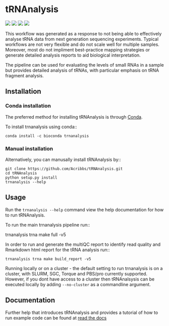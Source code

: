 # tRNAnalysis

<p align="left">
	<a href="https://readthedocs.org/projects/trnanalysis/badge/?version=latest", alt="Documentation">
		<img src="https://readthedocs.org/projects/trnanalysis/badge/?version=latest" /></a>
	<a href="https://travis-ci.com/Acribbs/tRNAnalysis", alt="Travis">
		<img src="https://img.shields.io/travis/Acribbs/tRNAnalysis.svg" /></a>
	<a href="https://twitter.com/CribbsP?lang=en", alt="Twitter followers">
		<img src="https://img.shields.io/twitter/url/http/shields.io.svg?style=social&logo=twitter" /></a>
	<a href="https://twitter.com/CribbsP?lang=en", alt="Twitter followers">
		<img src="https://img.shields.io/twitter/url/http/shields.io.svg?style=social&logo=twitter" /></a>
</p>

This workflow was generated as a response to not being able to effectively analyse tRNA data from next generation sequencing experiments. Typical workflows are not very flexible and do not scale well for multiple samples. Moreover, most do not impliment best-practice mapping strategies or generate detailed analysis reports to aid biological interpretation.

The pipeline can be used for evaluating the levels of small RNAs in a sample but provides detailed analysis of tRNAs, with particular emphasis on tRNA fragment analysis.

## Installation


### Conda installation

The preferred method for installing tRNAnalysis is through [Conda](https://conda.io). 

To install trnanalysis using conda::
    
    conda install -c bioconda trnanalysis

### Manual installation

Alternatively, you can manusally install tRNAnalysis by::

    git clone https://github.com/Acribbs/tRNAnalysis.git
    cd tRNAnalysis
    python setup.py install
    trnanalysis --help
    
## Usage

Run the ``trnanalysis --help`` command view the help documentation for how to run tRNAnalysis.

To run the main trnanalysis pipeline run::

   trnanalysis trna make full -v5

In order to run and generate the multiQC report to identify read quality and Rmarkdown html report
for the tRNA analysis run::

    trnanalysis trna make build_report -v5
    
Running locally or on a cluster - the default setting to run trnanalysis is on a cluster, with SLURM, SGC, Torque and PBS/pro
currently supported. However, if you dont have access to a cluster then tRNAnalsysis can be executed locally by adding `--no-cluster` as a 
commandline argument. 

## Documentation

Further help that introduces tRNAnalysis and provides a tutorial of how to run example
code can be found at [read the docs](https://trnanalysis.readthedocs.io/en/latest/)
